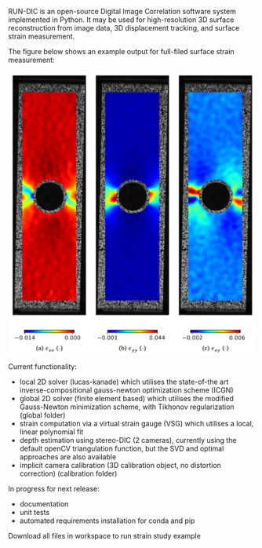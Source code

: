 RUN-DIC is an open-source Digital Image Correlation software system implemented in Python. It may be used for high-resolution 3D surface reconstruction from image data, 3D displacement tracking, and surface strain measurement.

The figure below shows an example output for full-filed surface strain measurement:

![Strain Example](https://github.com/edbrisley/run-dic/raw/main/strain_example.png "Strain Example")

Current functionality:

- local 2D solver (lucas-kanade) which utilises the state-of-the art inverse-compositional gauss-newton optimization scheme (ICGN)
- global 2D solver (finite element based) which utilises the modified Gauss-Newton minimization scheme, with Tikhonov regularization (global folder)
- strain computation via a virtual strain gauge (VSG) which utilises a local, linear polynomial fit
- depth estimation using stereo-DIC (2 cameras), currently using the default openCV triangulation function, but the SVD and optimal approaches are also available
- implicit camera calibration (3D calibration object, no distortion correction) (calibration folder)

In progress for next release:

- documentation
- unit tests
- automated requirements installation for conda and pip

Download all files in workspace to run strain study example
